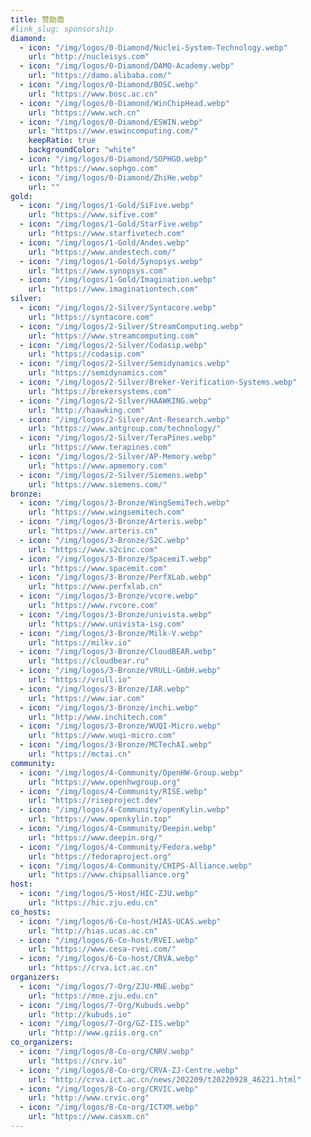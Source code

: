 ```yaml
---
title: 赞助商
#link_slug: sponsorship
diamond:
  - icon: "/img/logos/0-Diamond/Nuclei-System-Technology.webp"
    url: "http://nucleisys.com"
  - icon: "/img/logos/0-Diamond/DAMO-Academy.webp"
    url: "https://damo.alibaba.com/"
  - icon: "/img/logos/0-Diamond/BOSC.webp"
    url: "https://www.bosc.ac.cn"
  - icon: "/img/logos/0-Diamond/WinChipHead.webp"
    url: "https://www.wch.cn"
  - icon: "/img/logos/0-Diamond/ESWIN.webp"
    url: "https://www.eswincomputing.com/"
    keepRatio: true
    backgroundColor: "white"
  - icon: "/img/logos/0-Diamond/SOPHGO.webp"
    url: "https://www.sophgo.com"
  - icon: "/img/logos/0-Diamond/ZhiHe.webp"
    url: ""
gold:
  - icon: "/img/logos/1-Gold/SiFive.webp"
    url: "https://www.sifive.com"
  - icon: "/img/logos/1-Gold/StarFive.webp"
    url: "https://www.starfivetech.com"
  - icon: "/img/logos/1-Gold/Andes.webp"
    url: "https://www.andestech.com/"
  - icon: "/img/logos/1-Gold/Synopsys.webp"
    url: "https://www.synopsys.com"
  - icon: "/img/logos/1-Gold/Imagination.webp"
    url: "https://www.imaginationtech.com"
silver:
  - icon: "/img/logos/2-Silver/Syntacore.webp"
    url: "https://syntacore.com"
  - icon: "/img/logos/2-Silver/StreamComputing.webp"
    url: "https://www.streamcomputing.com"
  - icon: "/img/logos/2-Silver/Codasip.webp"
    url: "https://codasip.com"
  - icon: "/img/logos/2-Silver/Semidynamics.webp"
    url: "https://semidynamics.com"
  - icon: "/img/logos/2-Silver/Breker-Verification-Systems.webp"
    url: "https://brekersystems.com"
  - icon: "/img/logos/2-Silver/HAAWKING.webp"
    url: "http://haawking.com"
  - icon: "/img/logos/2-Silver/Ant-Research.webp"
    url: "https://www.antgroup.com/technology/"
  - icon: "/img/logos/2-Silver/TeraPines.webp"
    url: "https://www.terapines.com"
  - icon: "/img/logos/2-Silver/AP-Memory.webp"
    url: "https://www.apmemory.com"
  - icon: "/img/logos/2-Silver/Siemens.webp"
    url: "https://www.siemens.com/"
bronze:
  - icon: "/img/logos/3-Bronze/WingSemiTech.webp"
    url: "https://www.wingsemitech.com"
  - icon: "/img/logos/3-Bronze/Arteris.webp"
    url: "https://www.arteris.cn"
  - icon: "/img/logos/3-Bronze/S2C.webp"
    url: "https://www.s2cinc.com"
  - icon: "/img/logos/3-Bronze/SpacemiT.webp"
    url: "https://www.spacemit.com"
  - icon: "/img/logos/3-Bronze/PerfXLab.webp"
    url: "https://www.perfxlab.cn"
  - icon: "/img/logos/3-Bronze/vcore.webp"
    url: "https://www.rvcore.com"
  - icon: "/img/logos/3-Bronze/univista.webp"
    url: "https://www.univista-isg.com"
  - icon: "/img/logos/3-Bronze/Milk-V.webp"
    url: "https://milkv.io"
  - icon: "/img/logos/3-Bronze/CloudBEAR.webp"
    url: "https://cloudbear.ru"
  - icon: "/img/logos/3-Bronze/VRULL-GmbH.webp"
    url: "https://vrull.io"
  - icon: "/img/logos/3-Bronze/IAR.webp"
    url: "https://www.iar.com"
  - icon: "/img/logos/3-Bronze/inchi.webp"
    url: "http://www.inchitech.com"
  - icon: "/img/logos/3-Bronze/WUQI-Micro.webp"
    url: "https://www.wuqi-micro.com"
  - icon: "/img/logos/3-Bronze/MCTechAI.webp"
    url: "https://mctai.cn"
community:
  - icon: "/img/logos/4-Community/OpenHW-Group.webp"
    url: "https://www.openhwgroup.org"
  - icon: "/img/logos/4-Community/RISE.webp"
    url: "https://riseproject.dev"
  - icon: "/img/logos/4-Community/openKylin.webp"
    url: "https://www.openkylin.top"
  - icon: "/img/logos/4-Community/Deepin.webp"
    url: "https://www.deepin.org/"
  - icon: "/img/logos/4-Community/Fedora.webp"
    url: "https://fedoraproject.org"
  - icon: "/img/logos/4-Community/CHIPS-Alliance.webp"
    url: "https://www.chipsalliance.org"
host:
  - icon: "/img/logos/5-Host/HIC-ZJU.webp"
    url: "https://hic.zju.edu.cn"
co_hosts:
  - icon: "/img/logos/6-Co-host/HIAS-UCAS.webp"
    url: "http://hias.ucas.ac.cn"
  - icon: "/img/logos/6-Co-host/RVEI.webp"
    url: "https://www.cesa-rvei.com/"
  - icon: "/img/logos/6-Co-host/CRVA.webp"
    url: "https://crva.ict.ac.cn"
organizers:
  - icon: "/img/logos/7-Org/ZJU-MNE.webp"
    url: "https://mne.zju.edu.cn"
  - icon: "/img/logos/7-Org/Kubuds.webp"
    url: "http://kubuds.io"
  - icon: "/img/logos/7-Org/GZ-IIS.webp"
    url: "http://www.gziis.org.cn"
co_organizers:
  - icon: "/img/logos/8-Co-org/CNRV.webp"
    url: "https://cnrv.io"
  - icon: "/img/logos/8-Co-org/CRVA-ZJ-Centre.webp"
    url: "http://crva.ict.ac.cn/news/202209/t20220928_46221.html"
  - icon: "/img/logos/8-Co-org/CRVIC.webp"
    url: "http://www.crvic.org"
  - icon: "/img/logos/8-Co-org/ICTXM.webp"
    url: "https://www.casxm.cn"
---
```


<!--
Sponsorship for RSVC2024 is available!

[**下载幻灯片以获取详细的赞助方式**](/rvsc2024/RVSC2024SponsorshipENv1.pdf)
-->
